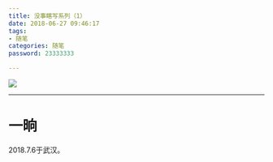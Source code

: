 ```yaml
---
title: 没事瞎写系列（1）
date: 2018-06-27 09:46:17
tags:
- 随笔
categories: 随笔
password: 23333333

---
```


![](http://img4.duitang.com/uploads/item/201406/07/20140607174632_hKXSC.jpeg)

<!-- more -->

***

# 一晌

2018.7.6于武汉。

































